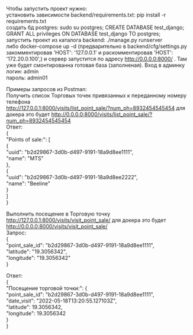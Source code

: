 Чтобы запустить проект нужно:  
установить зависимости backend/requirements.txt: pip install -r requirements.txt  
создать бд postgres: sudo su postgres; CREATE DATABASE test_django; GRANT ALL privileges ON DATABASE test_django TO postgres;  
запустить проект из каталога backend:  ./manage.py runserver  
либо docker-compose up -d (предварительно в backend/cfg/settings.py закомментировав 'HOST': '127.0.0.1' и раскомментировав  'HOST': '172.20.0.100',) и сервер запустится  по адресу http://0.0.0.0:8000/ . Там уже будет смонтированна готовая база (заполненая). Вход в админку  
логин: admin  
пароль: admin01  

Примеры запросов из Postman:  
Получить список Торговых точек привязанных к переданному номеру телефона  
http://127.0.0.1:8000/visits/list_point_sale/?num_ph=8932454545454  для докера это будет http://0.0.0.0:8000/visits/list_point_sale/?num_ph=8932454545454  
Ответ:  
{  
  "Points of sale:": [  
    {  
      "uuid": "b2d29867-3d0b-d497-9191-18a9d8ee1111",  
      "name": "MTS"  
    },  
    {  
      "uuid": "b2d29867-3d0b-d497-9191-18a9d8ee2222",  
      "name": "Beeline"  
    }  
  ]  
}  


Выполнить посещение в Торговую точку  
http://127.0.0.1:8000/visits/visit_point_sale/  для докера это будет  http://0.0.0.0:8000/visits/visit_point_sale/    
Запрос:  
{  
  "point_sale_id": "b2d29867-3d0b-d497-9191-18a9d8ee1111",  
  "latitude": "19.3056342",  
  "longitude": "19.3056342"  
}   
  
  
  
Ответ:  
{  
  "Посещение торговой точки:": {  
    "point_sale_id": "b2d29867-3d0b-d497-9191-18a9d8ee1111",  
    "date_visit": "2022-05-18T13:20:55.127103Z",  
    "latitude": 19.3056342,  
    "longitude": 19.3056342  
  }  
}  
